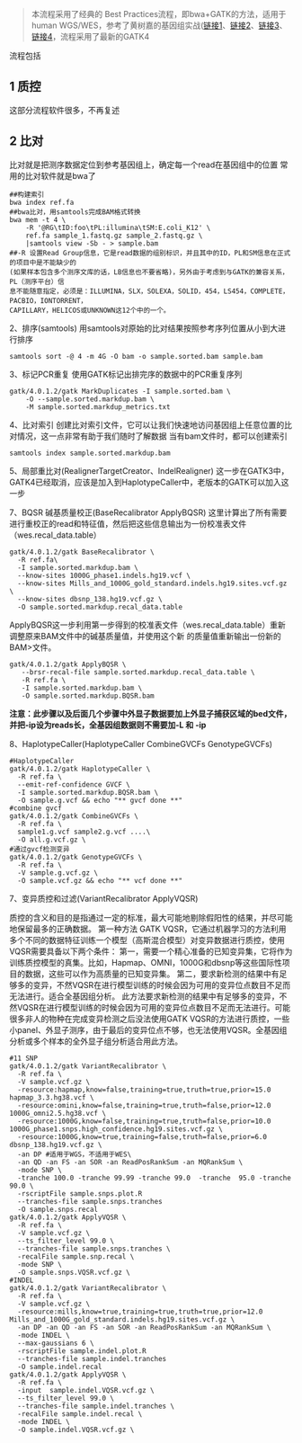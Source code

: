> 本流程采用了经典的 Best Practices流程，即bwa+GATK的方法，适用于human WGS/WES，参考了黄树嘉的基因组实战([链接1](https://www.jianshu.com/p/859c0345624c)、[链接2](https://www.jianshu.com/p/0b0c4ab4c38a)、[链接3](https://www.jianshu.com/p/ff8204ae7ebf)、[链接4](https://www.jianshu.com/p/66361e7e2340)，流程采用了最新的GATK4

流程包括
## 1 质控
这部分流程软件很多，不再复述

## 2 比对
比对就是把测序数据定位到参考基因组上，确定每一个read在基因组中的位置
常用的比对软件就是bwa了
```shell
##构建索引
bwa index ref.fa
##bwa比对，用samtools完成BAM格式转换
bwa mem -t 4 \
    -R '@RG\tID:foo\tPL:illumina\tSM:E.coli_K12' \
    ref.fa sample_1.fastq.gz sample_2.fastq.gz \
    |samtools view -Sb - > sample.bam
##-R 设置Read Group信息，它是read数据的组别标识，并且其中的ID，PL和SM信息在正式的项目中是不能缺少的
(如果样本包含多个测序文库的话，LB信息也不要省略)，另外由于考虑到与GATK的兼容关系，PL（测序平台）信
息不能随意指定，必须是：ILLUMINA，SLX，SOLEXA，SOLID，454，LS454，COMPLETE，PACBIO，IONTORRENT，
CAPILLARY，HELICOS或UNKNOWN这12个中的一个。
```
2、排序(samtools)
用samtools对原始的比对结果按照参考序列位置从小到大进行排序
```shell
samtools sort -@ 4 -m 4G -O bam -o sample.sorted.bam sample.bam
```
3、标记PCR重复
使用GATK标记出排完序的数据中的PCR重复序列
```shell
gatk/4.0.1.2/gatk MarkDuplicates -I sample.sorted.bam \
    -O --sample.sorted.markdup.bam \
    -M sample.sorted.markdup_metrics.txt
```
4、比对索引
创建比对索引文件，它可以让我们快速地访问基因组上任意位置的比对情况，这一点非常有助于我们随时了解数据
当有bam文件时，都可以创建索引
```shell
samtools index sample.sorted.markdup.bam
```
5、局部重比对(RealignerTargetCreator、IndelRealigner)
这一步在GATK3中，GATK4已经取消，应该是加入到HaplotypeCaller中，老版本的GATK可以加入这一步

7、BQSR 碱基质量校正(BaseRecalibrator ApplyBQSR)
这里计算出了所有需要进行重校正的read和特征值，然后把这些信息输出为一份校准表文件（wes.recal_data.table）
```shell
gatk/4.0.1.2/gatk BaseRecalibrator \
  -R ref.fa\
  -I sample.sorted.markdup.bam \
  --know-sites 1000G_phase1.indels.hg19.vcf \
  --know-sites Mills_and_1000G_gold_standard.indels.hg19.sites.vcf.gz \
  --know-sites dbsnp_138.hg19.vcf.gz \
  -O sample.sorted.markdup.recal_data.table
```
ApplyBQSR这一步利用第一步得到的校准表文件（wes.recal_data.table）重新调整原来BAM文件中的碱基质量值，并使用这个新
的质量值重新输出一份新的BAM>文件。
```shell
gatk/4.0.1.2/gatk ApplyBQSR \
   --brsr-recal-file sample.sorted.markdup.recal_data.table \
   -R ref.fa \
   -I sample.sorted.markdup.bam \
   -O sample.sorted.markdup.BQSR.bam
```
**注意：此步骤以及后面几个步骤中外显子数据要加上外显子捕获区域的bed文件，并把-ip设为reads长，全基因组数据则不需要加-L 和 -ip**

8、HaplotypeCaller(HaplotypeCaller CombineGVCFs GenotypeGVCFs)
```shell
#HaplotypeCaller
gatk/4.0.1.2/gatk HaplotypeCaller \
  -R ref.fa \
  --emit-ref-confidence GVCF \
  -I sample.sorted.markdup.BQSR.bam \
  -O sample.g.vcf && echo "** gvcf done **"
#combine gvcf
gatk/4.0.1.2/gatk CombineGVCFs \
  -R ref.fa \
  sample1.g.vcf sample2.g.vcf ....\
  -O all.g.vcf.gz \
#通过gvcf检测变异
gatk/4.0.1.2/gatk GenotypeGVCFs \
  -R ref.fa \
  -V sample.g.vcf.gz \
  -O sample.vcf.gz && echo "** vcf done **"
```
7、变异质控和过滤(VariantRecalibrator ApplyVQSR)

质控的含义和目的是指通过一定的标准，最大可能地剔除假阳性的结果，并尽可能地保留最多的正确数据。
第一种方法 GATK VQSR，它通过机器学习的方法利用多个不同的数据特征训练一个模型（高斯混合模型）对变异数据进行质控，使用VQSR需要具备以下两个条件：
第一，需要一个精心准备的已知变异集，它将作为训练质控模型的真集。比如，Hapmap、OMNI，1000G和dbsnp等这些国际性项目的数据，这些可以作为高质量的已知变异集。
第二，要求新检测的结果中有足够多的变异，不然VQSR在进行模型训练的时候会因为可用的变异位点数目不足而无法进行。适合全基因组分析。
此方法要求新检测的结果中有足够多的变异，不然VQSR在进行模型训练的时候会因为可用的变异位点数目不足而无法进行。可能很多非人的物种在完成变异检测之后没法使用GATK VQSR的方法进行质控，一些小panel、外显子测序，由于最后的变异位点不够，也无法使用VQSR。全基因组分析或多个样本的全外显子组分析适合用此方法。
```shell
#11 SNP
gatk/4.0.1.2/gatk VariantRecalibrator \
  -R ref.fa \
  -V sample.vcf.gz \
  -resource:hapmap,know=false,training=true,truth=true,prior=15.0 hapmap_3.3.hg38.vcf \
  -resource:omini,know=false,training=true,truth=false,prior=12.0 1000G_omni2.5.hg38.vcf \
  -resource:1000G,know=false,training=true,truth=false,prior=10.0 1000G_phase1.snps.high_confidence.hg19.sites.vcf.gz \
  -resource:1000G,know=true,training=false,truth=false,prior=6.0 dbsnp_138.hg19.vcf.gz \
  -an DP #适用于WGS，不适用于WES\
  -an QD -an FS -an SOR -an ReadPosRankSum -an MQRankSum \
  -mode SNP \
  -tranche 100.0 -tranche 99.99 -tranche 99.0  -tranche  95.0 -tranche 90.0 \
  -rscriptFile sample.snps.plot.R
  --tranches-file sample.snps.tranches
  -O sample.snps.recal
gatk/4.0.1.2/gatk ApplyVQSR \
  -R ref.fa \
  -V sample.vcf.gz \
  --ts_filter_level 99.0 \
  --tranches-file sample.snps.tranches \
  -recalFile sample.snp.recal \
  -mode SNP \
  -O sample.snps.VQSR.vcf.gz \
#INDEL
gatk/4.0.1.2/gatk VariantRecalibrator \
  -R ref.fa \
  -V sample.vcf.gz \
  -resource:mills,know=true,training=true,truth=true,prior=12.0  Mills_and_1000G_gold_standard.indels.hg19.sites.vcf.gz \
  -an DP -an QD -an FS -an SOR -an ReadPosRankSum -an MQRankSum \
  -mode INDEL \
  --max-gaussians 6 \
  -rscriptFile sample.indel.plot.R
  --tranches-file sample.indel.tranches
  -O sample.indel.recal
gatk/4.0.1.2/gatk ApplyVQSR \
  -R ref.fa \
  -input  sample.indel.VQSR.vcf.gz \
  --ts_filter_level 99.0 \
  --tranches-file sample.indel.tranches \
  -recalFile sample.indel.recal \
  -mode INDEL \
  -O sample.indel.VQSR.vcf.gz \
```

